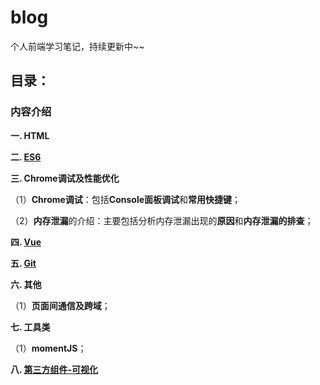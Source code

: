 # blog
个人前端学习笔记，持续更新中~~

## 目录：

### 内容介绍

**一. HTML**

**二. [ES6](https://github.com/snowLeopard93/blog/tree/master/study/guide/ES6)**

**三. Chrome调试及性能优化**

（1）**Chrome调试**：包括**Console面板调试**和**常用快捷键**；

（2）**内存泄漏**的介绍：主要包括分析内存泄漏出现的**原因**和**内存泄漏的排查**；

**四. [Vue](https://github.com/snowLeopard93/blog/blob/master/study/guide/Vue)**

**五. [Git](https://github.com/snowLeopard93/blog/tree/master/study/guide/Git)**

**六. 其他**

（1）**页面间通信及跨域**；

**七. 工具类**

（1）**momentJS**；

**八. [第三方组件-可视化](https://github.com/snowLeopard93/blog/tree/master/study/guide/%E7%AC%AC%E4%B8%89%E6%96%B9%E7%BB%84%E4%BB%B6/%E5%8F%AF%E8%A7%86%E5%8C%96)**
